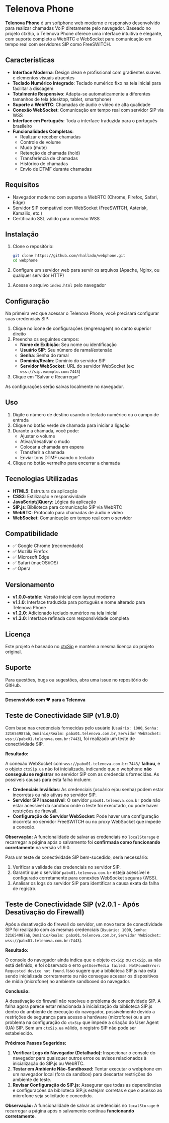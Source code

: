 # Telenova Phone

**Telenova Phone** é um softphone web moderno e responsivo desenvolvido para realizar chamadas VoIP diretamente pelo navegador. Baseado no projeto ctxSip, o Telenova Phone oferece uma interface intuitiva e elegante, com suporte completo a WebRTC e WebSocket para comunicação em tempo real com servidores SIP como FreeSWITCH.

## Características

- **Interface Moderna**: Design clean e profissional com gradientes suaves e elementos visuais atraentes
- **Teclado Numérico Integrado**: Teclado numérico fixo na tela inicial para facilitar a discagem
- **Totalmente Responsivo**: Adapta-se automaticamente a diferentes tamanhos de tela (desktop, tablet, smartphone)
- **Suporte a WebRTC**: Chamadas de áudio e vídeo de alta qualidade
- **Conexão WebSocket**: Comunicação em tempo real com servidor SIP via WSS
- **Interface em Português**: Toda a interface traduzida para o português brasileiro
- **Funcionalidades Completas**: 
  - Realizar e receber chamadas
  - Controle de volume
  - Mudo (mute)
  - Retenção de chamada (hold)
  - Transferência de chamadas
  - Histórico de chamadas
  - Envio de DTMF durante chamadas

## Requisitos

- Navegador moderno com suporte a WebRTC (Chrome, Firefox, Safari, Edge)
- Servidor SIP compatível com WebSocket (FreeSWITCH, Asterisk, Kamailio, etc.)
- Certificado SSL válido para conexão WSS

## Instalação

1. Clone o repositório:
   ```bash
   git clone https://github.com/rhallado/webphone.git
   cd webphone
   ```

2. Configure um servidor web para servir os arquivos (Apache, Nginx, ou qualquer servidor HTTP)

3. Acesse o arquivo `index.html` pelo navegador

## Configuração

Na primeira vez que acessar o Telenova Phone, você precisará configurar suas credenciais SIP:

1. Clique no ícone de configurações (engrenagem) no canto superior direito
2. Preencha os seguintes campos:
   - **Nome de Exibição**: Seu nome ou identificação
   - **Usuário SIP**: Seu número de ramal/extensão
   - **Senha**: Senha do ramal
   - **Domínio/Realm**: Domínio do servidor SIP
   - **Servidor WebSocket**: URL do servidor WebSocket (ex: `wss://sip.exemplo.com:7443`)
3. Clique em "Salvar e Recarregar"

As configurações serão salvas localmente no navegador.

## Uso

1. Digite o número de destino usando o teclado numérico ou o campo de entrada
2. Clique no botão verde de chamada para iniciar a ligação
3. Durante a chamada, você pode:
   - Ajustar o volume
   - Ativar/desativar o mudo
   - Colocar a chamada em espera
   - Transferir a chamada
   - Enviar tons DTMF usando o teclado
4. Clique no botão vermelho para encerrar a chamada

## Tecnologias Utilizadas

- **HTML5**: Estrutura da aplicação
- **CSS3**: Estilização e responsividade
- **JavaScript/jQuery**: Lógica da aplicação
- **SIP.js**: Biblioteca para comunicação SIP via WebRTC
- **WebRTC**: Protocolo para chamadas de áudio e vídeo
- **WebSocket**: Comunicação em tempo real com o servidor

## Compatibilidade

- ✅ Google Chrome (recomendado)
- ✅ Mozilla Firefox
- ✅ Microsoft Edge
- ✅ Safari (macOS/iOS)
- ✅ Opera

## Versionamento

- **v1.0.0-stable**: Versão inicial com layout moderno
- **v1.1.0**: Interface traduzida para português e nome alterado para Telenova Phone
- **v1.2.0**: Adicionado teclado numérico na tela inicial
- **v1.3.0**: Interface refinada com responsividade completa

## Licença

Este projeto é baseado no [ctxSip](https://github.com/Collecttix/ctxSip) e mantém a mesma licença do projeto original.

## Suporte

Para questões, bugs ou sugestões, abra uma issue no repositório do GitHub.

---

**Desenvolvido com ❤️ para a Telenova**



## Teste de Conectividade SIP (v1.9.0)

Com base nas credenciais fornecidas pelo usuário (`Usuário: 1000`, `Senha: 321654987ab`, `Domínio/Realm: pabx01.telenova.com.br`, `Servidor WebSocket: wss://pabx01.telenova.com.br:7443`), foi realizado um teste de conectividade SIP. 

**Resultado:**

A conexão WebSocket com `wss://pabx01.telenova.com.br:7443/` **falhou**, e o objeto `ctxSip.ua` não foi inicializado, indicando que o webphone **não conseguiu se registrar** no servidor SIP com as credenciais fornecidas. As possíveis causas para esta falha incluem:

*   **Credenciais Inválidas**: As credenciais (usuário e/ou senha) podem estar incorretas ou não ativas no servidor SIP.
*   **Servidor SIP Inacessível**: O servidor `pabx01.telenova.com.br` pode não estar acessível da sandbox onde o teste foi executado, ou pode haver restrições de firewall.
*   **Configuração do Servidor WebSocket**: Pode haver uma configuração incorreta no servidor FreeSWITCH ou no proxy WebSocket que impede a conexão.

**Observação:** A funcionalidade de salvar as credenciais no `localStorage` e recarregar a página após o salvamento foi **confirmada como funcionando corretamente** na versão v1.9.0.

Para um teste de conectividade SIP bem-sucedido, seria necessário:

1.  Verificar a validade das credenciais no servidor SIP.
2.  Garantir que o servidor `pabx01.telenova.com.br` esteja acessível e configurado corretamente para conexões WebSocket seguras (WSS).
3.  Analisar os logs do servidor SIP para identificar a causa exata da falha de registro.


## Teste de Conectividade SIP (v2.0.1 - Após Desativação do Firewall)

Após a desativação do firewall do servidor, um novo teste de conectividade SIP foi realizado com as mesmas credenciais (`Usuário: 1000`, `Senha: 321654987ab`, `Domínio/Realm: pabx01.telenova.com.br`, `Servidor WebSocket: wss://pabx01.telenova.com.br:7443`).

**Resultado:**

O console do navegador ainda indica que o objeto `ctxSip` ou `ctxSip.ua` não está definido, e foi observado o erro `getUserMedia failed: NotFoundError: Requested device not found`. Isso sugere que a biblioteca SIP.js não está sendo inicializada corretamente ou não consegue acessar os dispositivos de mídia (microfone) no ambiente sandboxed do navegador.

**Conclusão:**

A desativação do firewall não resolveu o problema de conectividade SIP. A falha agora parece estar relacionada à inicialização da biblioteca SIP.js dentro do ambiente de execução do navegador, possivelmente devido a restrições de segurança para acesso a hardware (microfone) ou a um problema na configuração do `ctxSip` que impede a criação do User Agent (UA) SIP. Sem um `ctxSip.ua` válido, o registro SIP não pode ser estabelecido.

**Próximos Passos Sugeridos:**

1.  **Verificar Logs do Navegador (Detalhado):** Inspecionar o console do navegador para quaisquer outros erros ou avisos relacionados à inicialização do SIP.js ou WebRTC.
2.  **Testar em Ambiente Não-Sandboxed:** Tentar executar o webphone em um navegador local (fora da sandbox) para descartar restrições do ambiente de teste.
3.  **Revisar Configuração do SIP.js:** Assegurar que todas as dependências e configurações da biblioteca SIP.js estejam corretas e que o acesso ao microfone seja solicitado e concedido.

**Observação:** A funcionalidade de salvar as credenciais no `localStorage` e recarregar a página após o salvamento continua **funcionando corretamente**.
